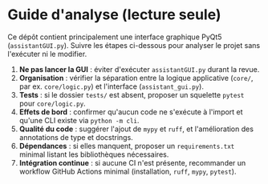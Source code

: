 # Guide d'analyse (lecture seule)

Ce dépôt contient principalement une interface graphique PyQt5 (`assistantGUI.py`). Suivre les étapes ci-dessous pour analyser le projet sans l'exécuter ni le modifier.

1. **Ne pas lancer la GUI** : éviter d'exécuter `assistantGUI.py` durant la revue.
2. **Organisation** : vérifier la séparation entre la logique applicative (`core/`, par ex. `core/logic.py`) et l'interface (`assistant_gui.py`).
3. **Tests** : si le dossier `tests/` est absent, proposer un squelette `pytest` pour `core/logic.py`.
4. **Effets de bord** : confirmer qu'aucun code ne s'exécute à l'import et qu'une CLI existe via `python -m cli`.
5. **Qualité du code** : suggérer l'ajout de `mypy` et `ruff`, et l'amélioration des annotations de type et docstrings.
6. **Dépendances** : si elles manquent, proposer un `requirements.txt` minimal listant les bibliothèques nécessaires.
7. **Intégration continue** : si aucune CI n'est présente, recommander un workflow GitHub Actions minimal (installation, `ruff`, `mypy`, `pytest`).

